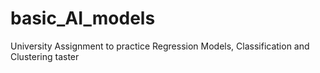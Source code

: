 # basic_AI_models
University Assignment to practice Regression Models, Classification and Clustering taster
